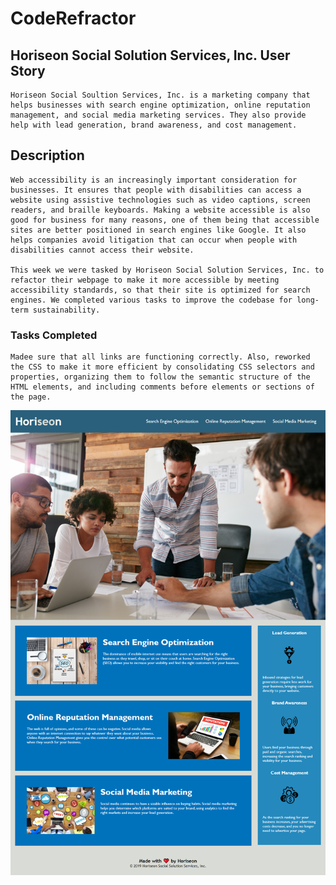 # CodeRefractor

## Horiseon Social Solution Services, Inc. User Story

    Horiseon Social Soultion Services, Inc. is a marketing company that helps businesses with search engine optimization, online reputation management, and social media marketing services. They also provide help with lead generation, brand awareness, and cost management.

## Description

    Web accessibility is an increasingly important consideration for businesses. It ensures that people with disabilities can access a website using assistive technologies such as video captions, screen readers, and braille keyboards. Making a website accessible is also good for business for many reasons, one of them being that accessible sites are better positioned in search engines like Google. It also helps companies avoid litigation that can occur when people with disabilities cannot access their website.

    This week we were tasked by Horiseon Social Solution Services, Inc. to refactor their webpage to make it more accessible by meeting accessibility standards, so that their site is optimized for search engines. We completed various tasks to improve the codebase for long-term sustainability. 

### Tasks Completed

    Madee sure that all links are functioning correctly. Also, reworked the CSS to make it more efficient by consolidating CSS selectors and properties, organizing them to follow the semantic structure of the HTML elements, and including comments before elements or sections of the page.


![Horiseon Webpage Screenshot](https://github.com/dspark8916/CodeRefractor/blob/main/assets/images/Homework_CodeRefractor_index.html.png)

